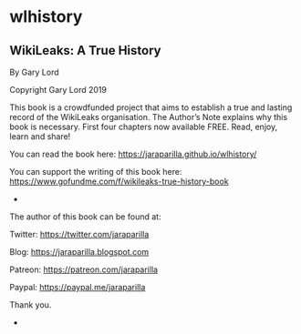 # wlhistory
## WikiLeaks: A True History
By Gary Lord

Copyright Gary Lord 2019

This book is a crowdfunded project that aims to establish a true and lasting record of the WikiLeaks organisation. The Author’s Note explains why this book is necessary. First four chapters now available FREE. Read, enjoy, learn and share!

You can read the book here: https://jaraparilla.github.io/wlhistory/

You can support the writing of this book here: https://www.gofundme.com/f/wikileaks-true-history-book

*

The author of this book can be found at: 

Twitter: https://twitter.com/jaraparilla

Blog: https://jaraparilla.blogspot.com

Patreon: https://patreon.com/jaraparilla

Paypal: https://paypal.me/jaraparilla
 

Thank you.

* 
